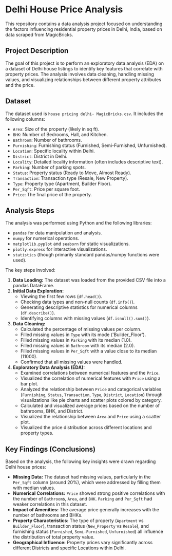 # Delhi House Price Analysis

This repository contains a data analysis project focused on understanding the factors influencing residential property prices in Delhi, India, based on data scraped from MagicBricks.

## Project Description

The goal of this project is to perform an exploratory data analysis (EDA) on a dataset of Delhi house listings to identify key features that correlate with property prices. The analysis involves data cleaning, handling missing values, and visualizing relationships between different property attributes and the price.

## Dataset

The dataset used is `house pricing delhi- MagicBricks.csv`. It includes the following columns:

*   `Area`: Size of the property (likely in sq ft).
*   `BHK`: Number of Bedrooms, Hall, and Kitchen.
*   `Bathroom`: Number of bathrooms.
*   `Furnishing`: Furnishing status (Furnished, Semi-Furnished, Unfurnished).
*   `Location`: Specific locality within Delhi.
*   `District`: District in Delhi.
*   `Locality`: Detailed locality information (often includes descriptive text).
*   `Parking`: Number of parking spots.
*   `Status`: Property status (Ready to Move, Almost Ready).
*   `Transaction`: Transaction type (Resale, New Property).
*   `Type`: Property type (Apartment, Builder Floor).
*   `Per_Sqft`: Price per square foot.
*   `Price`: The final price of the property.

## Analysis Steps

The analysis was performed using Python and the following libraries:
*   `pandas` for data manipulation and analysis.
*   `numpy` for numerical operations.
*   `matplotlib.pyplot` and `seaborn` for static visualizations.
*   `plotly.express` for interactive visualizations.
*   `statistics` (though primarily standard pandas/numpy functions were used).

The key steps involved:

1.  **Data Loading:** The dataset was loaded from the provided CSV file into a pandas DataFrame.
2.  **Initial Data Exploration:**
    *   Viewing the first few rows (`df.head()`).
    *   Checking data types and non-null counts (`df.info()`).
    *   Generating descriptive statistics for numerical columns (`df.describe()`).
    *   Identifying columns with missing values (`df.isnull().sum()`).
3.  **Data Cleaning:**
    *   Calculated the percentage of missing values per column.
    *   Filled missing values in `Type` with its mode ('Builder_Floor').
    *   Filled missing values in `Parking` with its median (1.0).
    *   Filled missing values in `Bathroom` with its median (2.0).
    *   Filled missing values in `Per_Sqft` with a value close to its median (11000).
    *   Confirmed that all missing values were handled.
4.  **Exploratory Data Analysis (EDA):**
    *   Examined correlations between numerical features and the `Price`.
    *   Visualized the correlation of numerical features with `Price` using a bar plot.
    *   Analyzed the relationship between `Price` and categorical variables (`Furnishing`, `Status`, `Transaction`, `Type`, `District`, `Location`) through visualizations like pie charts and scatter plots colored by category.
    *   Calculated and visualized average prices based on the number of bathrooms, BHK, and District.
    *   Visualized the relationship between `Area` and `Price` using a scatter plot.
    *   Visualized the price distribution across different locations and property types.

## Key Findings (Conclusions)

Based on the analysis, the following key insights were drawn regarding Delhi house prices:

*   **Missing Data:** The dataset had missing values, particularly in the `Per_Sqft` column (around 20%), which were addressed by filling them with median values.
*   **Numerical Correlations:** `Price` showed strong positive correlations with the number of `Bathroom`s, `Area`, and `BHK`. `Parking` and `Per_Sqft` had weaker correlations in this dataset.
*   **Impact of Amenities:** The average price generally increases with the number of bathrooms and BHKs.
*   **Property Characteristics:** The type of property (`Apartment` vs `Builder_Floor`), transaction status (`New_Property` vs `Resale`), and furnishing status (`Furnished`, `Semi-Furnished`, `Unfurnished`) all influence the distribution of total property value.
*   **Geographical Influence:** Property prices vary significantly across different Districts and specific Locations within Delhi.
